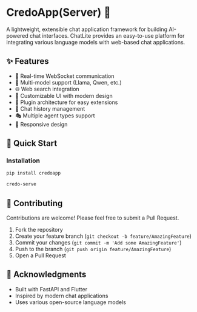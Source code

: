 # CredoApp(Server) 🤖

A lightweight, extensible chat application framework for building AI-powered chat interfaces. ChatLite provides an easy-to-use platform for integrating various language models with web-based chat applications.

## ✨ Features

- 🔄 Real-time WebSocket communication
- 🎯 Multi-model support (Llama, Qwen, etc.)
- 🌐 Web search integration
- 🎨 Customizable UI with modern design
- 🔌 Plugin architecture for easy extensions
- 💬 Chat history management
- 🎭 Multiple agent types support
- 📱 Responsive design

## 🚀 Quick Start

### Installation

```bash
pip install credoapp
```

```bash
credo-serve
```

## 🤝 Contributing

Contributions are welcome! Please feel free to submit a Pull Request.

1. Fork the repository
2. Create your feature branch (`git checkout -b feature/AmazingFeature`)
3. Commit your changes (`git commit -m 'Add some AmazingFeature'`)
4. Push to the branch (`git push origin feature/AmazingFeature`)
5. Open a Pull Request


## 🙏 Acknowledgments

- Built with FastAPI and Flutter
- Inspired by modern chat applications
- Uses various open-source language models

